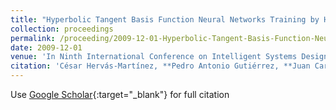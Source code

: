 ```yaml
---
title: "Hyperbolic Tangent Basis Function Neural Networks Training by Hybrid Evolutionary Programming for Accurate Short-Term Wind Speed Prediction"
collection: proceedings
permalink: /proceeding/2009-12-01-Hyperbolic-Tangent-Basis-Function-Neural-Networks-Training-by-Hybrid-Evolutionary-Programming-for-Accurate-Short-Term-Wind-Speed-Prediction
date: 2009-12-01
venue: 'In Ninth International Conference on Intelligent Systems Design and Applications (ISDA09)'
citation: 'César Hervás-Martínez, **Pedro Antonio Gutiérrez, **Juan Carlos Fernández, Sancho Salcedo-Sanz, A. Portilla Figueras, A. Perez Bellido, L. Prieto, &quot;Hyperbolic Tangent Basis Function Neural Networks Training by Hybrid Evolutionary Programming for Accurate Short-Term Wind Speed Prediction.&quot; In Ninth International Conference on Intelligent Systems Design and Applications (ISDA09), 2009, Pisa, Italy, pp.193--198.'
---
```

Use [Google Scholar](https://scholar.google.com/scholar?q=Hyperbolic+Tangent+Basis+Function+Neural+Networks+Training+by+Hybrid+Evolutionary+Programming+for+Accurate+Short+Term+Wind+Speed+Prediction){:target="_blank"} for full citation